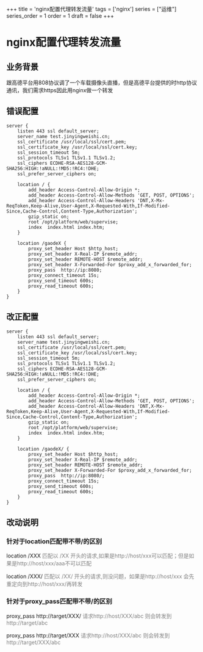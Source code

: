 +++
title = 'nginx配置代理转发流量'
tags = ['nginx']
series = ["运维"]
series_order = 1
order = 1
draft = false
+++
# nginx配置代理转发流量
## 业务背景
跟高德平台用808协议调了一个车载摄像头直播，但是高德平台提供的时http协议通讯，我们需求https因此用nginx做一个转发


## 错误配置
```properties
server {
    listen 443 ssl default_server;
    server_name test.jinyingweishi.cn;
    ssl_certificate /usr/local/ssl/cert.pem;
    ssl_certificate_key /usr/local/ssl/cert.key;
    ssl_session_timeout 5m;
    ssl_protocols TLSv1 TLSv1.1 TLSv1.2;
    ssl_ciphers ECDHE-RSA-AES128-GCM-SHA256:HIGH:!aNULL:!MD5:!RC4:!DHE;
    ssl_prefer_server_ciphers on;

    location / {
        add_header Access-Control-Allow-Origin *;
        add_header Access-Control-Allow-Methods 'GET, POST, OPTIONS';
        add_header Access-Control-Allow-Headers 'DNT,X-Mx-ReqToken,Keep-Alive,User-Agent,X-Requested-With,If-Modified-Since,Cache-Control,Content-Type,Authorization';
        gzip_static on;
        root /opt/platform/web/supervise;
        index  index.html index.htm;
    }

    location /gaodeX {
        proxy_set_header Host $http_host;
        proxy_set_header X-Real-IP $remote_addr;
        proxy_set_header REMOTE-HOST $remote_addr;
        proxy_set_header X-Forwarded-For $proxy_add_x_forwarded_for;
        proxy_pass  http://ip:8080;
        proxy_connect_timeout 15s;
        proxy_send_timeout 600s;
        proxy_read_timeout 600s;
    }
}
```

## 改正配置
```properties
server {
    listen 443 ssl default_server;
    server_name test.jinyingweishi.cn;
    ssl_certificate /usr/local/ssl/cert.pem;
    ssl_certificate_key /usr/local/ssl/cert.key;
    ssl_session_timeout 5m;
    ssl_protocols TLSv1 TLSv1.1 TLSv1.2;
    ssl_ciphers ECDHE-RSA-AES128-GCM-SHA256:HIGH:!aNULL:!MD5:!RC4:!DHE;
    ssl_prefer_server_ciphers on;

    location / {
        add_header Access-Control-Allow-Origin *;
        add_header Access-Control-Allow-Methods 'GET, POST, OPTIONS';
        add_header Access-Control-Allow-Headers 'DNT,X-Mx-ReqToken,Keep-Alive,User-Agent,X-Requested-With,If-Modified-Since,Cache-Control,Content-Type,Authorization';
        gzip_static on;
        root /opt/platform/web/supervise;
        index  index.html index.htm;
    }

    location /gaodeX/ {
        proxy_set_header Host $http_host;
        proxy_set_header X-Real-IP $remote_addr;
        proxy_set_header REMOTE-HOST $remote_addr;
        proxy_set_header X-Forwarded-For $proxy_add_x_forwarded_for;
        proxy_pass  http://ip:8080/;
        proxy_connect_timeout 15s;
        proxy_send_timeout 600s;
        proxy_read_timeout 600s;
    }
}
```

## 改动说明

### 针对于location匹配带不带/的区别

location /XXX <font color=grey>匹配以 /XX 开头的请求,如果是http://host/xxx可以匹配；但是如果是http://host/xxx/aaa不可以匹配</font>

location /XXX/ <font color=grey>匹配以 /XX/ 开头的请求,则没问题，如果是http://host/xxx 会先重定向到http://host/xxx/再转发</font>

### 针对于proxy_pass匹配带不带/的区别

proxy_pass http://target/XXX/ <font color=grey> 请求http://host/XXX/abc 则会转发到http://target/abc</font> 

proxy_pass http://target/XXX <font color=grey> 请求http://host/XXX/abc 则会转发到http://target/XXX/abc </font>

